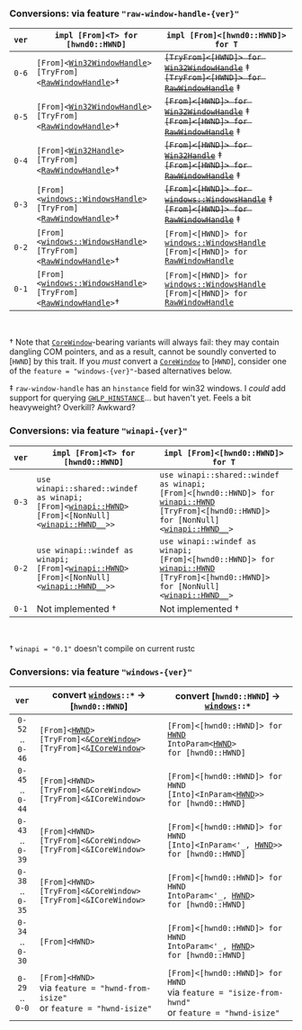 <!-- These conversion tables don't render well in rust-lang.rust-analyzer , and clutter up intellisense to boot. -->

### Conversions: via feature `"raw-window-handle-{ver}"`

| `ver` | <code>impl [From]&lt;T&gt; for [hwnd0::HWND]</code>                                                                                                                                                                                                                                           | <code>impl [From]&lt;[hwnd0::HWND]&gt; for T</code>                                                                                                                                                                                                                                                                                                   |
| ------| ----------------------------------------------------------------------------------------------------------------------------------------------------------------------------------------------------------------------------------------------------------------------------------------------| ------------------------------------------------------------------------------------------------------------------------------------------------------------------------------------------------------------------------------------------------------------------------------------------------------------------------------------------------------|
| `0-6` | <code>[From]&lt;[Win32WindowHandle](https://docs.rs/raw-window-handle/0.6/raw_window_handle/struct.Win32WindowHandle.html)&gt;</code>             <br> <code>[TryFrom]&lt;[RawWindowHandle](https://docs.rs/raw-window-handle/0.6/raw_window_handle/enum.RawWindowHandle.html)&gt;</code>†    | <strike><code>[TryFrom]&lt;[HWND]&gt; for [Win32WindowHandle](https://docs.rs/raw-window-handle/0.6/raw_window_handle/struct.Win32WindowHandle.html)</code></strike> ‡        <br> <strike><code>[TryFrom]&lt;[HWND]&gt; for [RawWindowHandle](https://docs.rs/raw-window-handle/0.6.0/raw_window_handle/enum.RawWindowHandle.html)</code></strike> ‡ |
| `0-5` | <code>[From]&lt;[Win32WindowHandle](https://docs.rs/raw-window-handle/0.5/raw_window_handle/struct.Win32WindowHandle.html)&gt;</code>             <br> <code>[TryFrom]&lt;[RawWindowHandle](https://docs.rs/raw-window-handle/0.6/raw_window_handle/enum.RawWindowHandle.html)&gt;</code>†    | <strike><code>[From]&lt;[HWND]&gt; for [Win32WindowHandle](https://docs.rs/raw-window-handle/0.5/raw_window_handle/struct.Win32WindowHandle.html)</code></strike> ‡           <br> <strike><code>[From]&lt;[HWND]&gt; for [RawWindowHandle](https://docs.rs/raw-window-handle/0.6.0/raw_window_handle/enum.RawWindowHandle.html)</code></strike> ‡    |
| `0-4` | <code>[From]&lt;[Win32Handle](https://docs.rs/raw-window-handle/0.4/raw_window_handle/struct.Win32Handle.html)&gt;</code>                         <br> <code>[TryFrom]&lt;[RawWindowHandle](https://docs.rs/raw-window-handle/0.6/raw_window_handle/enum.RawWindowHandle.html)&gt;</code>†    | <strike><code>[From]&lt;[HWND]&gt; for [Win32Handle](https://docs.rs/raw-window-handle/0.4/raw_window_handle/struct.Win32Handle.html)</code></strike> ‡                       <br> <strike><code>[From]&lt;[HWND]&gt; for [RawWindowHandle](https://docs.rs/raw-window-handle/0.6.0/raw_window_handle/enum.RawWindowHandle.html)</code></strike> ‡    |
| `0-3` | <code>[From]&lt;[windows::WindowsHandle](https://docs.rs/raw-window-handle/0.3/raw_window_handle/windows/struct.WindowsHandle.html)&gt;</code>    <br> <code>[TryFrom]&lt;[RawWindowHandle](https://docs.rs/raw-window-handle/0.6/raw_window_handle/enum.RawWindowHandle.html)&gt;</code>†    | <strike><code>[From]&lt;[HWND]&gt; for [windows::WindowsHandle](https://docs.rs/raw-window-handle/0.3/raw_window_handle/windows/struct.WindowsHandle.html)</code></strike> ‡  <br> <strike><code>[From]&lt;[HWND]&gt; for [RawWindowHandle](https://docs.rs/raw-window-handle/0.6.0/raw_window_handle/enum.RawWindowHandle.html)</code></strike> ‡    |
| `0-2` | <code>[From]&lt;[windows::WindowsHandle](https://docs.rs/raw-window-handle/0.2/raw_window_handle/windows/struct.WindowsHandle.html)&gt;</code>    <br> <code>[TryFrom]&lt;[RawWindowHandle](https://docs.rs/raw-window-handle/0.6/raw_window_handle/enum.RawWindowHandle.html)&gt;</code>†    | <code>[From]&lt;[HWND]&gt; for [windows::WindowsHandle](https://docs.rs/raw-window-handle/0.2/raw_window_handle/windows/struct.WindowsHandle.html)</code>                     <br>         <code>[From]&lt;[HWND]&gt; for [RawWindowHandle](https://docs.rs/raw-window-handle/0.6.0/raw_window_handle/enum.RawWindowHandle.html)</code>               |
| `0-1` | <code>[From]&lt;[windows::WindowsHandle](https://docs.rs/raw-window-handle/0.1/raw_window_handle/windows/struct.WindowsHandle.html)&gt;</code>    <br> <code>[TryFrom]&lt;[RawWindowHandle](https://docs.rs/raw-window-handle/0.6/raw_window_handle/enum.RawWindowHandle.html)&gt;</code>†    | <code>[From]&lt;[HWND]&gt; for [windows::WindowsHandle](https://docs.rs/raw-window-handle/0.1/raw_window_handle/windows/struct.WindowsHandle.html)</code>                     <br>         <code>[From]&lt;[HWND]&gt; for [RawWindowHandle](https://docs.rs/raw-window-handle/0.6.0/raw_window_handle/enum.RawWindowHandle.html)</code>               |

<br>

†   Note that [`CoreWindow`]-bearing variants will always fail: they may contain dangling COM pointers, and as a result, cannot be soundly converted to [`HWND`] by this trait.
    If you *must* convert a [`CoreWindow`] to [`HWND`], consider one of the `feature = "windows-{ver}"`-based alternatives below.

‡   `raw-window-handle` has an `hinstance` field for win32 windows.
    I *could* add support for querying [`GWLP_HINSTANCE`](https://learn.microsoft.com/en-us/windows/win32/api/winuser/nf-winuser-getwindowlongptrw)... but haven't yet.
    Feels a bit heavyweight?  Overkill?  Awkward?



### Conversions: via feature `"winapi-{ver}"`

| `ver` | <code>impl [From]&lt;T&gt; for [hwnd0::HWND]</code>                                                                                                                                                                                                                                                                           | <code>impl [From]&lt;[hwnd0::HWND]&gt; for T</code>                                                                                                                                                                                                                                                                                                                   |
| ------| ------------------------------------------------------------------------------------------------------------------------------------------------------------------------------------------------------------------------------------------------------------------------------------------------------------------------------| ----------------------------------------------------------------------------------------------------------------------------------------------------------------------------------------------------------------------------------------------------------------------------------------------------------------------------------------------------------------------|
| `0-3` | <code>use winapi::shared::windef as winapi;</code> <br> <code>[From]&lt;[winapi::HWND](https://docs.rs/winapi/0.3/winapi/shared/windef/type.HWND.html)&gt;</code> <br> <code>[From]&lt;[NonNull]&lt;[winapi::HWND__](https://docs.rs/winapi/0.3/winapi/shared/windef/enum.HWND__.html)&gt;&gt;</code>                         | <code>use winapi::shared::windef as winapi;</code> <br> <code>[From]&lt;[hwnd0::HWND]&gt; for [winapi::HWND](https://docs.rs/winapi/0.3/winapi/shared/windef/type.HWND.html)</code> <br> <code>[TryFrom]&lt;[hwnd0::HWND]&gt; for [NonNull]&lt;[winapi::HWND__](https://docs.rs/winapi/0.3/winapi/shared/windef/enum.HWND__.html)&gt;</code>                          |
| `0-2` | <code>use winapi::windef as winapi;</code> <br> <code>[From]&lt;[winapi::HWND](https://docs.rs/winapi/0.2/x86_64-pc-windows-gnu/winapi/windef/type.HWND.html)&gt;</code> <br> <code>[From]&lt;[NonNull]&lt;[winapi::HWND__](https://docs.rs/winapi/0.2/x86_64-pc-windows-gnu/winapi/windef/enum.HWND__.html)&gt;&gt;</code>   | <code>use winapi::windef as winapi;</code> <br> <code>[From]&lt;[hwnd0::HWND]&gt; for [winapi::HWND](https://docs.rs/winapi/0.2/x86_64-pc-windows-gnu/winapi/windef/type.HWND.html)</code> <br> <code>[TryFrom]&lt;[hwnd0::HWND]&gt; for [NonNull]&lt;[winapi::HWND__](https://docs.rs/winapi/0.2/x86_64-pc-windows-gnu/winapi/windef/enum.HWND__.html)&gt;</code>    |
| `0-1` | Not implemented † | Not implemented †

<br>

†   `winapi = "0.1"` doesn't compile on current rustc



### Conversions: via feature `"windows-{ver}"`

| `ver`                         | convert <code>[windows](https://microsoft.github.io/windows-docs-rs/doc/windows/)::*</code> →  [`hwnd0::HWND`]                                                                                                                                                                                                                                                                                                                | convert [`hwnd0::HWND`] → <code>[windows](https://microsoft.github.io/windows-docs-rs/doc/windows/)::*</code>                                                                                                                                                                                                             |
|:-----------------------------:| ------------------------------------------------------------------------------------------------------------------------------------------------------------------------------------------------------------------------------------------------------------------------------------------------------------------------------------------------------------------------------------------------------------------------------| --------------------------------------------------------------------------------------------------------------------------------------------------------------------------------------------------------------------------------------------------------------------------------------------------------------------------|
| `0-52` <br> .. <br> `0-46`    | <code>[From]&lt;[HWND](https://microsoft.github.io/windows-docs-rs/doc/windows/Win32/Foundation/struct.HWND.html)&gt;</code>  <br> <code>[TryFrom]&lt;&amp;[CoreWindow](https://microsoft.github.io/windows-docs-rs/doc/windows/UI/Core/struct.CoreWindow.html)&gt;</code>    <br> <code>[TryFrom]&lt;&amp;[ICoreWindow](https://microsoft.github.io/windows-docs-rs/doc/windows/UI/Core/struct.ICoreWindow.html)&gt;</code>  | <code>[From]&lt;[hwnd0::HWND]&gt; for [HWND](https://microsoft.github.io/windows-docs-rs/doc/windows/Win32/Foundation/struct.HWND.html)</code>    <br> <code>IntoParam&lt;[HWND](https://microsoft.github.io/windows-docs-rs/doc/windows/Win32/Foundation/struct.HWND.html)&gt; for [hwnd0::HWND]</code>                  |
| `0-45` <br> .. <br> `0-44`    | <code>[From]&lt;HWND&gt;</code>                                                                                               <br> <code>[TryFrom]&lt;&amp;CoreWindow&gt;</code>                                                                                              <br> <code>[TryFrom]&lt;&amp;ICoreWindow&gt;</code>                                                                                             | <code>[From]&lt;[hwnd0::HWND]&gt; for HWND</code>                                                                                                 <br> <code>[Into]&lt;InParam&lt;[HWND](https://microsoft.github.io/windows-docs-rs/doc/windows/Win32/Foundation/struct.HWND.html)&gt;&gt; for [hwnd0::HWND]</code>      |
| `0-43` <br> .. <br> `0-39`    | <code>[From]&lt;HWND&gt;</code>                                                                                               <br> <code>[TryFrom]&lt;&amp;CoreWindow&gt;</code>                                                                                              <br> <code>[TryFrom]&lt;&amp;ICoreWindow&gt;</code>                                                                                             | <code>[From]&lt;[hwnd0::HWND]&gt; for HWND</code>                                                                                                 <br> <code>[Into]&lt;InParam&lt;\'_, [HWND](https://microsoft.github.io/windows-docs-rs/doc/windows/Win32/Foundation/struct.HWND.html)&gt;&gt; for [hwnd0::HWND]</code> |
| `0-38` <br> .. <br> `0-35`    | <code>[From]&lt;HWND&gt;</code>                                                                                               <br> <code>[TryFrom]&lt;&amp;CoreWindow&gt;</code>                                                                                              <br> <code>[TryFrom]&lt;&amp;ICoreWindow&gt;</code>                                                                                             | <code>[From]&lt;[hwnd0::HWND]&gt; for HWND</code>                                                                                                 <br> <code>IntoParam&lt;\'_, [HWND](https://microsoft.github.io/windows-docs-rs/doc/windows/Win32/Foundation/struct.HWND.html)&gt; for [hwnd0::HWND]</code>             |
| `0-34` <br> .. <br> `0-30`    | <code>[From]&lt;HWND&gt;</code>                                                                                                                                                                                                                                                                                                                                                                                               | <code>[From]&lt;[hwnd0::HWND]&gt; for HWND</code>                                                                                                 <br> <code>IntoParam&lt;\'_, [HWND](https://microsoft.github.io/windows-docs-rs/doc/windows/Win32/Foundation/struct.HWND.html)&gt; for [hwnd0::HWND]</code>             |
| `0-29` <br> .. <br> `0-0`     | <code>[From]&lt;HWND&gt;</code> <br> via `feature = "hwnd-from-isize"` <br> or `feature = "hwnd-isize"`                                                                                                                                                                                                                                                                                                                       | <code>[From]&lt;[hwnd0::HWND]&gt; for HWND</code> <br> via `feature = "isize-from-hwnd"` <br> or `feature = "hwnd-isize"`                                                                                                                                                                                                 |



[`CoreWindow`]: https://learn.microsoft.com/en-us/uwp/api/windows.ui.core.corewindow
